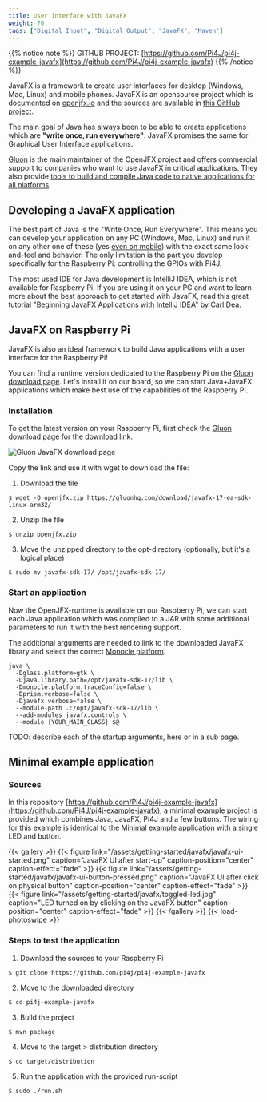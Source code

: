 ```yaml
---
title: User interface with JavaFX
weight: 70
tags: ["Digital Input", "Digital Output", "JavaFX", "Maven"]
---
```


{{% notice note %}}
GITHUB PROJECT: [https://github.com/Pi4J/pi4j-example-javafx](https://github.com/Pi4J/pi4j-example-javafx)
{{% /notice %}}

JavaFX is a framework to create user interfaces for desktop (Windows, Mac, Linux) and mobile phones. JavaFX is
an opensource project which is documented on [openjfx.io](https://openjfx.io/) and the sources are available
in [this GitHub project](https://github.com/openjdk/jfx). 

The main goal of Java has always been to be able to create applications which are **"write once, run everywhere"**. 
JavaFX promises the same for Graphical User Interface applications.

[Gluon](https://gluonhq.com/) is the main maintainer of the OpenJFX project and offers commercial support to 
companies who want to use JavaFX in critical applications. They also provide [tools to build and compile Java 
code to native applications for all platforms](https://gluonhq.com/products/).

## Developing a JavaFX application

The best part of Java is the "Write Once, Run Everywhere". This means you can develop your application on any PC
(Windows, Mac, Linux) and run it on any other one of these (yes 
[even on mobile](https://foojay.io/today/native-applications-for-multiple-devices-from-a-single-javafx-project-with-gluon-mobile-and-github-actions/)) 
with the exact same look-and-feel and behavior. The only limitation is the part you develop specifically for the Raspberry Pi:
controlling the GPIOs with Pi4J. 

The most used IDE for Java development is IntelliJ IDEA, which is not available for Raspberry Pi. If you are using it
on your PC and want to learn more about the best approach to get started with JavaFX, read this great tutorial
["Beginning JavaFX Applications with IntelliJ IDEA"](https://foojay.io/today/beginning-javafx-with-intellij/) by 
[Carl Dea](https://twitter.com/carldea).

## JavaFX on Raspberry Pi

JavaFX is also an ideal framework to build Java applications with a user interface for the Raspberry Pi!

You can find a runtime version dedicated to the Raspberry Pi on the [Gluon download page](https://gluonhq.com/products/javafx/).
Let's install it on our board, so we can start Java+JavaFX applications which make best use of the capabilities 
of the Raspberry Pi.

### Installation

To get the latest version on your Raspberry Pi, first check the 
[Gluon download page for the download link](https://gluonhq.com/products/javafx/).

![Gluon JavaFX download page](/assets/getting-started/javafx/gluon-download.png)

Copy the link and use it with wget to download the file:

1. Download the file
```shell
$ wget -O openjfx.zip https://gluonhq.com/download/javafx-17-ea-sdk-linux-arm32/
```
2. Unzip the file
```shell
$ unzip openjfx.zip
```
3. Move the unzipped directory to the opt-directory (optionally, but it's a logical place)
```shell
$ sudo mv javafx-sdk-17/ /opt/javafx-sdk-17/
```

### Start an application 

Now the OpenJFX-runtime is available on our Raspberry Pi, we can start each Java application which was compiled
to a JAR with some additional parameters to run it with the best rendering support.

The additional arguments are needed to link to the downloaded JavaFX library and select the correct 
[Monocle platform](https://wiki.openjdk.java.net/display/OpenJFX/Monocle).

```shell
java \
  -Dglass.platform=gtk \
  -Djava.library.path=/opt/javafx-sdk-17/lib \
  -Dmonocle.platform.traceConfig=false \
  -Dprism.verbose=false \
  -Djavafx.verbose=false \
  --module-path .:/opt/javafx-sdk-17/lib \
  --add-modules javafx.controls \
  --module {YOUR_MAIN_CLASS} $@
```

TODO: describe each of the startup arguments, here or in a sub page.

## Minimal example application

### Sources

In this repository [https://github.com/Pi4J/pi4j-example-javafx](https://github.com/Pi4J/pi4j-example-javafx), 
a minimal example project is provided which combines Java, JavaFX, Pi4J and a few buttons. The wiring for this 
example is identical to the [Minimal example application](/getting-started/minimal-example-application/) with 
a single LED and button.

{{< gallery >}}
{{< figure link="/assets/getting-started/javafx/javafx-ui-started.png" caption="JavaFX UI after start-up" caption-position="center" caption-effect="fade" >}}
{{< figure link="/assets/getting-started/javafx/javafx-ui-button-pressed.png" caption="JavaFX UI after click on physical button" caption-position="center" caption-effect="fade" >}}
{{< figure link="/assets/getting-started/javafx/toggled-led.jpg" caption="LED turned on by clicking on the JavaFX button" caption-position="center" caption-effect="fade" >}}
{{< /gallery >}}
{{< load-photoswipe >}}

### Steps to test the application

1. Download the sources to your Raspberry Pi

```shell
$ git clone https://github.com/pi4j/pi4j-example-javafx
```

2. Move to the downloaded directory

```shell
$ cd pi4j-example-javafx
```

3. Build the project

```shell
$ mvn package
```

4. Move to the target > distribution directory

```shell
$ cd target/distribution
```

5. Run the application with the provided run-script

```shell
$ sudo ./run.sh
```